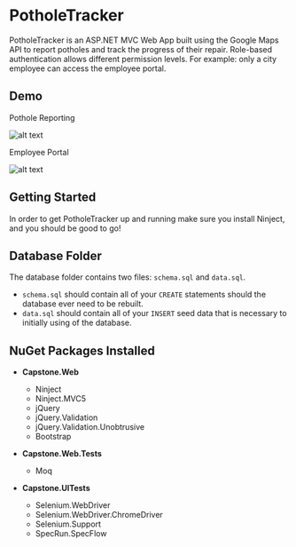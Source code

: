 # PotholeTracker

PotholeTracker is an ASP.NET MVC Web App built using the Google Maps API to report potholes and track the progress of their repair. Role-based authentication allows different permission levels. For example: only a city employee can access the employee portal.

## Demo

Pothole Reporting

![alt text](https://media.giphy.com/media/ksOLtzoUWEgAE/giphy.gif)

Employee Portal

![alt text](https://media.giphy.com/media/YsQAOHoJ5h7dm/giphy.gif)

## Getting Started

In order to get PotholeTracker up and running make sure you install Ninject, and you should be good to go!

## Database Folder

The database folder contains two files: `schema.sql` and `data.sql`.

- `schema.sql` should contain all of your `CREATE` statements should the database ever need to be rebuilt.
- `data.sql` should contain all of your `INSERT` seed data that is necessary to initially using of the database.

## NuGet Packages Installed
 
- **Capstone.Web**
    - Ninject
    - Ninject.MVC5
    - jQuery
    - jQuery.Validation
    - jQuery.Validation.Unobtrusive
    - Bootstrap

- **Capstone.Web.Tests**
    - Moq

- **Capstone.UITests**
    - Selenium.WebDriver
    - Selenium.WebDriver.ChromeDriver
    - Selenium.Support
    - SpecRun.SpecFlow
